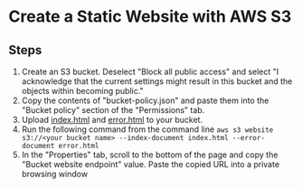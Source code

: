 # Create a Static Website with AWS S3

## Steps
1. Create an S3 bucket. Deselect "Block all public access" and select "I acknowledge that the current settings might result in this bucket and the objects within becoming public."
1. Copy the contents of "bucket-policy.json" and paste them into the "Bucket policy" section of the "Permissions" tab.
1. Upload [index.html](index.html) and [error.html](error.html) to your bucket.
1. Run the following command from the command line `aws s3 website s3://<your bucket name> --index-document index.html --error-document error.html`
1. In the "Properties" tab, scroll to the bottom of the page and copy the "Bucket website endpoint" value. Paste the copied URL into a private browsing window